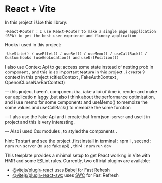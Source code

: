 # React + Vite

In this project i Use this library:

    -React-Router : I use React-Router to make a single page appplication (SPA) to get the best user exprience and flunecy application

Hooks i used in this project:

    -UseState() / useEffet() / useRef() / useMemo() / useCallBack() / Custum hooks (useGeoLocation() and useUrlPosition())

I also use Context Api to get access some state instead of nesting prob in component , and this is so important feature in this project . i create 3 context in this project (citiesContext , FakeAuthContext , OpenorCLoseNavBarContext)

-- this project haven't component that take a lot of time to render and make our applicatio n laggy ,but also i think about the performance optimization, and i use memo for some components and useMemo() to memoize the some values and useCallBack() to memoize the some function

-- I also use the Fake Api and i create that from json-server and use it in project and this is very interesting.

-- Also i used Css modules , to styled the components .

hint: To start and see the project ,first install in terminal : npm i , secend : npm run server (to use fake api) , third : npm run dev







This template provides a minimal setup to get React working in Vite with HMR and some ESLint rules.
Currently, two official plugins are available:

- [@vitejs/plugin-react](https://github.com/vitejs/vite-plugin-react/blob/main/packages/plugin-react/README.md) uses [Babel](https://babeljs.io/) for Fast Refresh
- [@vitejs/plugin-react-swc](https://github.com/vitejs/vite-plugin-react-swc) uses [SWC](https://swc.rs/) for Fast Refresh
